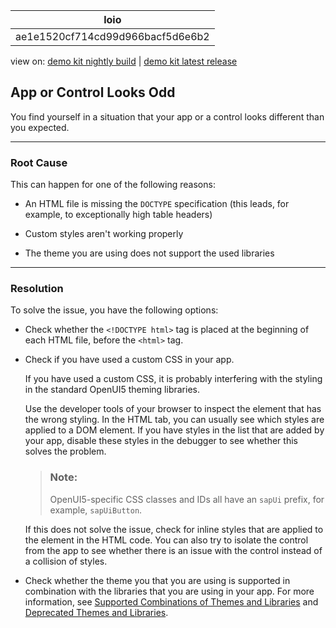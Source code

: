 <!-- copyae1e1520cf714cd99d966bacf5d6e6b2 -->

| loio |
| -----|
| ae1e1520cf714cd99d966bacf5d6e6b2 |

<div id="loio">

view on: [demo kit nightly build](https://sdk.openui5.org/nightly/#/topic/ae1e1520cf714cd99d966bacf5d6e6b2) | [demo kit latest release](https://sdk.openui5.org/topic/ae1e1520cf714cd99d966bacf5d6e6b2)</div>

## App or Control Looks Odd

You find yourself in a situation that your app or a control looks different than you expected.

***

<a name="copyae1e1520cf714cd99d966bacf5d6e6b2__section_ivz_vfh_r1b"/>

### Root Cause

This can happen for one of the following reasons:

-   An HTML file is missing the `DOCTYPE` specification \(this leads, for example, to exceptionally high table headers\)

-   Custom styles aren't working properly

-   The theme you are using does not support the used libraries


***

<a name="copyae1e1520cf714cd99d966bacf5d6e6b2__section_u1p_wfh_r1b"/>

### Resolution

To solve the issue, you have the following options:

-   Check whether the `<!DOCTYPE html>` tag is placed at the beginning of each HTML file, before the `<html>` tag.

-   Check if you have used a custom CSS in your app.

    If you have used a custom CSS, it is probably interfering with the styling in the standard OpenUI5 theming libraries.

    Use the developer tools of your browser to inspect the element that has the wrong styling. In the HTML tab, you can usually see which styles are applied to a DOM element. If you have styles in the list that are added by your app, disable these styles in the debugger to see whether this solves the problem.

    > ### Note:  
    > OpenUI5-specific CSS classes and IDs all have an `sapUi` prefix, for example, `sapUiButton`.

    If this does not solve the issue, check for inline styles that are applied to the element in the HTML code. You can also try to isolate the control from the app to see whether there is an issue with the control instead of a collision of styles.

-   Check whether the theme you that you are using is supported in combination with the libraries that you are using in your app. For more information, see [Supported Combinations of Themes and Libraries](Supported_Combinations_of_Themes_and_Libraries_38ff8c2.md) and [Deprecated Themes and Libraries](Deprecated_Themes_and_Libraries_a87ca84.md).


